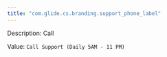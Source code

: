 ```yaml
---
title: "com.glide.cs.branding.support_phone_label"
---
```


Description: Call

Value: `Call Support (Daily 5AM - 11 PM)`